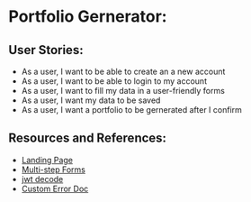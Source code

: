 # Portfolio Gernerator:

## User Stories:
* As a user, I want to be able to create an a new account
* As a user, I want to be able to login to my account
* As a user, I want to fill my data in a user-friendly forms
* As a user, I want my data to be saved
* As a user, I want a portfolio to be gernerated after I confirm


## Resources and References:
* [Landing Page](https://github.com/themesberg/tailwind-landing-page)
* [Multi-step Forms](https://github.com/QuickNuggets/multi-step-form)
* [jwt decode](https://www.npmjs.com/package/jwt-decode)
* [Custom Error Doc](https://nextjs.org/docs/advanced-features/custom-error-page)